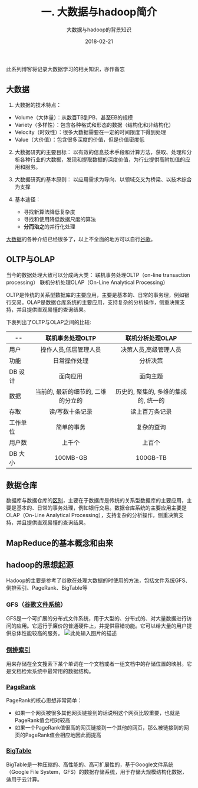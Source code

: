 ﻿---
layout: post
title: '一. 大数据与hadoop简介'
subtitle: '大数据与hadoop的背景知识'
date: 2018-02-21
categories: 大数据
cover: 'https://githubpics.oss-cn-beijing.aliyuncs.com/bigdata/hadoop.jpg'
tags: bigdata hadoop
---

此系列博客将记录大数据学习的相关知识，亦作备忘

## 大数据

1. 大数据的技术特点：
- Volume（大体量）：从数百TB到PB，甚至EB的规模
- Variety（多样性）：包含各种格式和形态的数据（结构化和非结构化）
- Velocity（时效性）：很多大数据需要在一定的时间限度下得到处理
- Value（大价值）：包含很多深度的价值，但是价值密度低

2. 大数据研究的主要目标：
    以有效的信息技术手段和计算方法，获取、处理和分析各种行业的大数据，发现和提取数据的深度价值，为行业提供高附加值的应用和服务。
	
3. 大数据研究的基本原则：
	以应用需求为导向、以领域交叉为桥梁、以技术综合为支撑
	
4. 基本途径：
	- 寻找新算法降低复杂度
	- 寻找和使用降低数据尺度的算法
	- **分而治之**的并行化处理

[大数据][1]的各种介绍已经很多了，以上不全面的地方可以自行[谷歌][2]。

## OLTP与OLAP

当今的数据处理大致可以分成两大类：
联机事务处理OLTP（on-line transaction processing）
联机分析处理OLAP（On-Line Analytical Processing）

OLTP是传统的关系型数据库的主要应用，主要是基本的、日常的事务理，例如银行交易。OLAP是数据仓库系统的主要应用，支持复杂的分析操作，侧重决策支持，并且提供直观易懂的查询结果。

下表列出了OLTP与OLAP之间的比较:

|    --    | 联机事务处理OLTP                   |联机分析处理OLAP|
|-------   |:------:                            |:--------:|
|用户      |操作人员,低层管理人员               | 决策人员,高级管理人员|
|功能      |日常操作处理                        |      分析决策|
|DB 设计   |  面向应用                          |      面向主题|
|数据      |当前的, 最新的细节的, 二维的分立的  |历史的, 聚集的, 多维的集成的, 统一的|
|存取      |读/写数十条记录                     |读上百万条记录|
|工作单位  |   简单的事务                       |              复杂的查询|
|用户数    |上千个                              |       上百个|
|DB 大小   |100MB-GB                            |         100GB-TB|

## 数据仓库
数据库与数据仓库的[区别][3]，主要在于数据库是传统的关系型数据库的主要应用，主要是基本的、日常的事务处理，例如银行交易。数据仓库系统的主要应用主要是OLAP（On-Line Analytical Processing），支持复杂的分析操作，侧重决策支持，并且提供直观易懂的查询结果。

## MapReduce的基本概念和由来


## hadoop的思想起源
Hadoop的主要是参考了谷歌在处理大数据的时使用的方法，包括文件系统GFS、倒排索引、PageRank、BigTable等

### GFS（[谷歌文件系统][4]）
GFS是一个可扩展的分布式文件系统，用于大型的、分布式的、对大量数据进行访问的应用。它运行于廉价的普通硬件上，并提供容错功能。它可以给大量的用户提供总体性能较高的服务。
![此处输入图片的描述][5]

### [倒排索引][6]
用来存储在全文搜索下某个单词在一个文档或者一组文档中的存储位置的映射。它是文档检索系统中最常用的数据结构。

### [PageRank][7]
PageRank的核心思想非常简单：
 - 如果一个网页被很多其他网页链接到的话说明这个网页比较重要，也就是PageRank值会相对较高
 - 如果一个PageRank值很高的网页链接到一个其他的网页，那么被链接到的网页的PageRank值会相应地因此而提高

### [BigTable][8]
BigTable是一种压缩的、高性能的、高可扩展性的，基于Google文件系统（Google File System，GFS）的数据存储系统，用于存储大规模结构化数据，适用于云计算。
  


  [1]: https://en.wikipedia.org/wiki/Big_data
  [2]: https://www.google.com.hk/search?num=20&newwindow=1&safe=strict&q=big%20data&spell=1&sa=X&ved=0ahUKEwiP2PevgbfZAhUS9mMKHQwtA30QBQgkKAA&biw=1280&bih=679
  [3]: https://www.zhihu.com/question/20623931
  [4]: https://baike.baidu.com/item/GFS/1813072
  [5]: https://gss3.bdstatic.com/-Po3dSag_xI4khGkpoWK1HF6hhy/baike/c0=baike92,5,5,92,30/sign=3513d1f13c6d55fbd1cb7e740c4b242f/9825bc315c6034a84d5b05aeca13495409237667.jpg
  [6]: https://zh.wikipedia.org/wiki/%E5%80%92%E6%8E%92%E7%B4%A2%E5%BC%95
  [7]: https://en.wikipedia.org/wiki/PageRank
  [8]: https://baike.baidu.com/item/BigTable